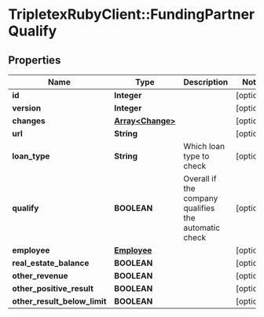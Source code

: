 # TripletexRubyClient::FundingPartnerQualify

## Properties
Name | Type | Description | Notes
------------ | ------------- | ------------- | -------------
**id** | **Integer** |  | [optional] 
**version** | **Integer** |  | [optional] 
**changes** | [**Array&lt;Change&gt;**](Change.md) |  | [optional] 
**url** | **String** |  | [optional] 
**loan_type** | **String** | Which loan type to check | [optional] 
**qualify** | **BOOLEAN** | Overall if the company qualifies the automatic check | [optional] 
**employee** | [**Employee**](Employee.md) |  | [optional] 
**real_estate_balance** | **BOOLEAN** |  | [optional] 
**other_revenue** | **BOOLEAN** |  | [optional] 
**other_positive_result** | **BOOLEAN** |  | [optional] 
**other_result_below_limit** | **BOOLEAN** |  | [optional] 



